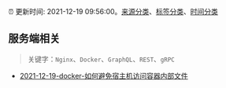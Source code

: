 :alarm_clock: 更新时间: 2021-12-19 09:56:00。[来源分类](../README.md)、[标签分类](../TAGS.md)、[时间分类](../TIMELINE.md)

## 服务端相关


> 关键字：`Nginx`、`Docker`、`GraphQL`、`REST`、`gRPC`



- [2021-12-19-docker-如何避免宿主机访问容器内部文件](https://www.v2ex.com/t/823109) 